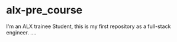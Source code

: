 # alx-pre_course
I'm an ALX trainee Student, this is my first repository as a full-stack engineer.
....
